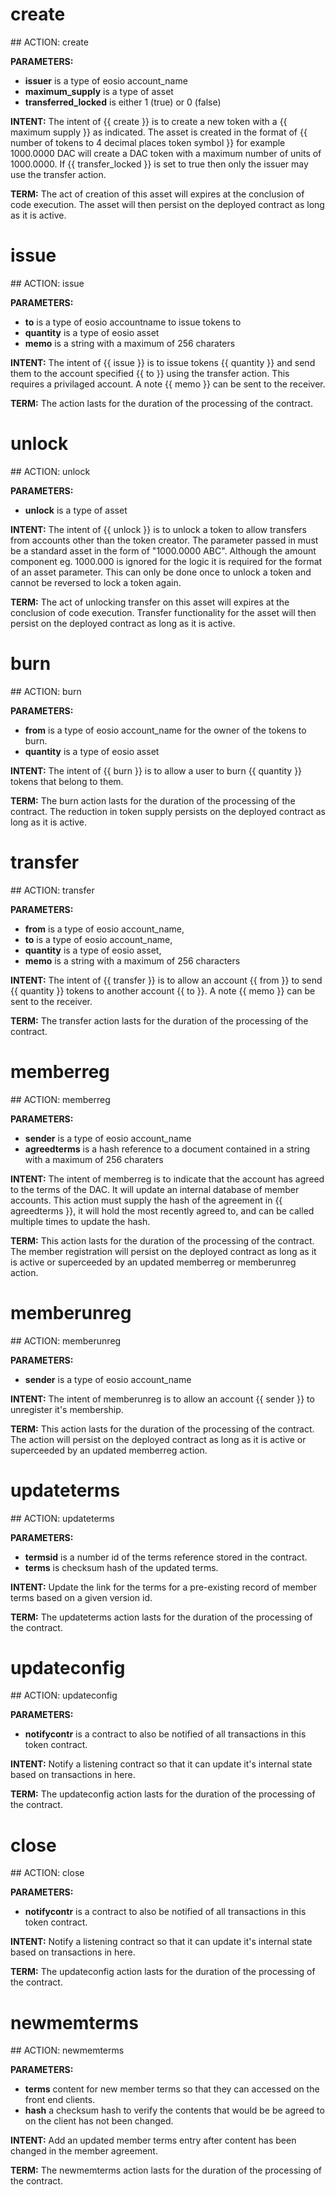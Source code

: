 <h1 class="contract">
   create
</h1>
## ACTION: create

**PARAMETERS:** 
* __issuer__ is a type of eosio account_name
* __maximum_supply__ is a type of asset
* __transferred_locked__ is either 1 (true) or 0 (false)

**INTENT:** The intent of {{ create }} is to create a new token with a {{ maximum supply }} as indicated. The asset is created in the format of {{ number of tokens to 4 decimal places <space>  token symbol }} for example 1000.0000 DAC will create a DAC token with a maximum number of units of 1000.0000. If {{ transfer_locked }} is set to true then only the issuer may use the transfer action. 

**TERM:** The act of creation of this asset will expires at the conclusion of code execution. The asset will then persist on the deployed contract as long as it is active.

<h1 class="contract">
   issue
</h1>
## ACTION: issue

**PARAMETERS:** 
* __to__ is a type of eosio accountname to issue tokens to
* __quantity__ is a type of eosio asset
* __memo__ is a string with a maximum of 256 charaters
       
**INTENT:** The intent of {{ issue }} is to issue tokens {{ quantity }} and send them to the account specified {{ to }} using the transfer action. This requires a privilaged account. A note {{ memo }} can be sent to the receiver.

**TERM:** The action lasts for the duration of the processing of the contract.

<h1 class="contract">
   unlock
</h1>
## ACTION: unlock

**PARAMETERS:** 
* __unlock__ is a type of asset

**INTENT:** The intent of {{ unlock }} is to unlock a token to allow transfers from accounts other than the token creator. The parameter passed in must be a standard asset in the form of "1000.0000 ABC". Although the amount component eg. 1000.000 is ignored for the logic it is required for the format of an asset parameter. This can only be done once to unlock a token and cannot be reversed to lock a token again.

**TERM:** The act of unlocking transfer on this asset will expires at the conclusion of code execution. Transfer functionality for the asset will then persist on the deployed contract as long as it is active.

<h1 class="contract">
   burn
</h1>
## ACTION: burn

**PARAMETERS:** 
* __from__ is a type of eosio account_name for the owner of the tokens to burn.
* __quantity__ is a type of eosio asset

**INTENT:** The intent of {{ burn }} is to allow a user to burn {{ quantity }} tokens that belong to them. 

**TERM:** The burn action lasts for the duration of the processing of the contract. The reduction in token supply persists on the deployed contract as long as it is active.

<h1 class="contract">
   transfer
</h1>
## ACTION: transfer

**PARAMETERS:** 
* __from__ is a type of eosio account_name, 
* __to__ is a type of eosio account_name, 
* __quantity__ is a type of eosio asset, 
* __memo__ is a string with a maximum of 256 characters

**INTENT:** The intent of {{ transfer }} is to allow an account {{ from }} to send {{ quantity }} tokens to another account {{ to }}.  A note {{ memo }} can be sent to the receiver.

**TERM:** The transfer action lasts for the duration of the processing of the contract.

<h1 class="contract">
   memberreg
</h1>
## ACTION: memberreg

**PARAMETERS:** 
* __sender__ is a type of eosio account_name 
* __agreedterms__ is a hash reference to a document contained in a string with a maximum of 256 charaters

**INTENT:** The intent of memberreg is to indicate that the account has agreed to the terms of the DAC. It will update an internal database of member accounts. This action must supply the hash of the agreement in {{ agreedterms }}, it will hold the most recently agreed to, and can be called multiple times to update the hash.

**TERM:** This action lasts for the duration of the processing of the contract. The member registration will persist on the deployed contract as long as it is active or superceeded by an updated memberreg or memberunreg action.

<h1 class="contract">
   memberunreg
</h1>
## ACTION: memberunreg

**PARAMETERS:** 
* __sender__ is a type of eosio account_name

**INTENT:** The intent of memberunreg is to allow an account {{ sender }} to unregister it's membership. 

**TERM:** This action lasts for the duration of the processing of the contract. The action will persist on the deployed contract as long as it is active or superceeded by an updated memberreg action.

<h1 class="contract">
   updateterms
</h1>
## ACTION: updateterms 

**PARAMETERS:** 
* __termsid__ is a number id of the terms reference stored in the contract.
* __terms__ is checksum hash of the updated terms.

**INTENT:** Update the link for the terms for a pre-existing record of member terms based on a given version id.

**TERM:** The updateterms action lasts for the duration of the processing of the contract.

<h1 class="contract">
   updateconfig
</h1>
## ACTION: updateconfig 

**PARAMETERS:** 
* __notifycontr__ is a contract to also be notified of all transactions in this token contract.

**INTENT:** Notify a listening contract so that it can update it's internal state based on transactions in here.

**TERM:** The updateconfig action lasts for the duration of the processing of the contract.

<h1 class="contract">
   close
</h1>
## ACTION: close 

**PARAMETERS:** 
* __notifycontr__ is a contract to also be notified of all transactions in this token contract.

**INTENT:** Notify a listening contract so that it can update it's internal state based on transactions in here.

**TERM:** The updateconfig action lasts for the duration of the processing of the contract.

<h1 class="contract">
   newmemterms
</h1>
## ACTION: newmemterms 

**PARAMETERS:** 
* __terms__ content for new member terms so that they can accessed on the front end clients.
* __hash__ a checksum hash to verify the contents that would be be agreed to on the client has not been changed. 

**INTENT:** Add an updated member terms entry after content has been changed in the member agreement.

**TERM:** The newmemterms action lasts for the duration of the processing of the contract.